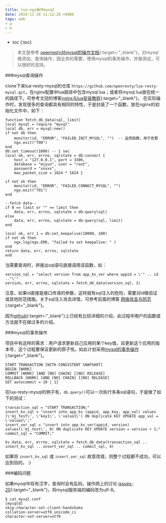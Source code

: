 ```yaml
---
title: lua-ngx操作mysql
date: 2014-11-28 11:12:28 +0800
tags: web
- a
- b
---
```


* toc 
{:toc}

> 本文是参考 [openresty对mysql的操作文档](https://github.com/openresty/lua-resty-mysql){:target=:"_blank"}，对mysql做添加、查询操作，因业务的需要，使用mysql的事务操作，并做测试，可以很好的支持。

###mysql查询操作

clone下来lua-resty-mysql的仓库 `https://github.com/openresty/lua-resty-mysql.git`，在nginx配置中lua路径中包含mysql.lua；或者将mysql.lua放在统一的路径下。可参考文冠的博客[nginx与lua安装教程](http://blog.kissdata.com/2014/11/14/nginx-lua-install.html){:target="_blank"}。
在实际操作时，发现很多的查询都具有相同的特性，于是封装了一个函数，放在nginx的初始化文件中，如下：

    function fetch_db_data(sql, limit)
    local mysql = require "mysql"
    local db, err = mysql:new()
    if not db then
        monitor(id, "ERROR", "FAILED_INIT_MYSQL", "")  -- 监控函数，用于告警
        ngx.exit("700")
    end
    db:set_timeout(1000) -- 1 sec
    local ok, err, errno, sqlstate = db:connect {
        host = "127.0.0.1", port = 3306,
        database = "mjyun", user = "root",
        password = "xxxxx",
        max_packet_size = 1024 * 1024 }

    if not ok then
        monitor(id, "ERROR", "FAILED_CONNECT_MYSQL", "")
        ngx.exit("701")
    end

    --fetch data--
    if 0 == limit or "" == limit then
        data, err, errno, sqlstate = db:query(sql)
    else
        data, err, errno, sqlstate = db:query(sql, limit)
    end

    local ok, err_1 = db:set_keepalive(10000, 100)
    if not ok then
        ngx.log(ngx.ERR, "failed to set keepalive: " )
    end
    return data, err, errno, sqlstate
    end
    
当需要查询时，拼接出sql语句直接调用该函数，如：

    version_sql = "select version from app_kv_ver where appid = \'" .. id .."\'"
    version, err, errno, sqlstate = fetch_db_data(version_sql, 1)

注意，如果id直接是接口传递的参数，这样就有sql注入的危险，需要对id做验证或其他防范措施。关于sql注入攻击详情，可参考前面的博客 [网络攻击与防范](http://blog.woshifengzi.com/2014/11/11/%E7%BD%91%E7%BB%9C%E6%94%BB%E5%87%BB%E4%B8%8E%E9%98%B2%E8%8C%83.html){:target="_blank"}。

因为[github](https://github.com/openresty/lua-resty-mysql){:target=:"_blank"}上已经有比较详细的介绍，此过程中用户的函数或方法就不在做过多的介绍。


###mysql的事务操作

项目中有这样的需求：用户请求更新自己应用的某个key值，且更新这个应用的版本号，这个过程要保证更新的原子性。如此计划采用[mysql的事务操作](http://dev.mysql.com/doc/refman/5.0/en/commit.html){:target="_blank"}。

    START TRANSACTION [WITH CONSISTENT SNAPSHOT]
    BEGIN [WORK]
    COMMIT [WORK] [AND [NO] CHAIN] [[NO] RELEASE]
    ROLLBACK [WORK] [AND [NO] CHAIN] [[NO] RELEASE]
    SET autocommit = {0 | 1}
    
在lua-resty-mysql的例子有，`db.query()`可以一次执行多条sql语句，于是做了如下的测试：

    transaction_sql = "START TRANSACTION;"
    insert_kv_sql = "insert into app_kv (appid, app_key, app_val) values (\'mj_test\', \'key1\', \'value1\') ON duplicate KEY UPDATE app_val = \'value2\';"
    insert_ver_sql = "insert into app_kv_ver(appid, version) values(\'mj_test\', 0) ON duplicate KEY UPDATE version = version + 1;"
    commit_sql = "COMMIT;"
    
    kv_data, err, errno, sqlstate = fetch_db_data(transaction_sql .. insert_kv_sql .. insert_ver_sql .. commit_sql, 4)

如果将 `insert_kv_sql` 或 `insert_ver_sql` 故意改错，则整个过程都不成功，可以达到目的。 :)


###编码问题

如果mysql中存有汉字，查询时会有乱码，操作网上的讨论 [issues-20](https://github.com/openresty/lua-resty-mysql/issues/20){:target="_blank"}，将mysql服务端的编码改为utf-8。

    $ cat mysql.conf
    [mysqld]
    skip-character-set-client-handshake
    collation-server=utf8_unicode_ci
    character-set-server=utf8

        
